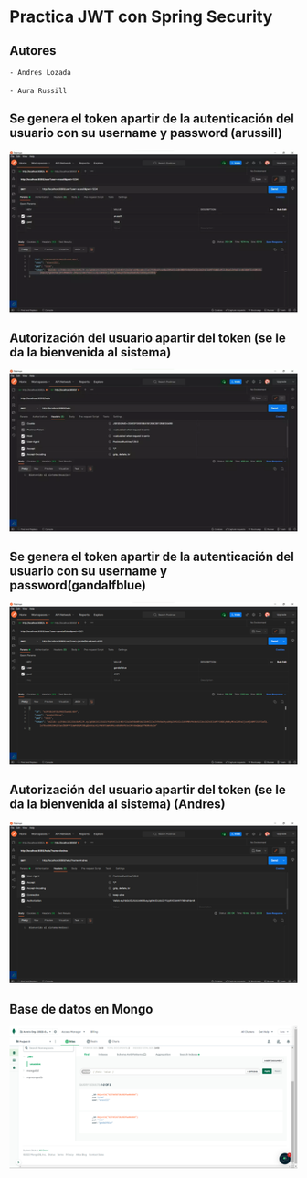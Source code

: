 # Practica JWT con Spring Security

## Autores 

    - Andres Lozada

    - Aura Russill

## Se genera el token apartir de la autenticación del usuario con su username y password (arussill)
![](./images/generarToken.webp)

## Autorización del usuario apartir del token (se le da la bienvenida al sistema)
![](./images/autorizacionUsuario.webp)

## Se genera el token apartir de la autenticación del usuario con su username y password(gandalfblue)
![](./images/generaToken2.png)

## Autorización del usuario apartir del token (se le da la bienvenida al sistema) (Andres)
![](./images/autorizacionAndres.png)

## Base de datos en Mongo
![](./images/baseDeDatosEnMongo.png)
